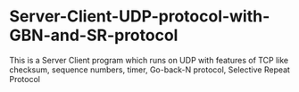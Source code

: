 # Server-Client-UDP-protocol-with-GBN-and-SR-protocol
This is a Server Client program which runs on UDP with features of TCP like checksum, sequence numbers, timer, Go-back-N protocol, Selective Repeat Protocol
